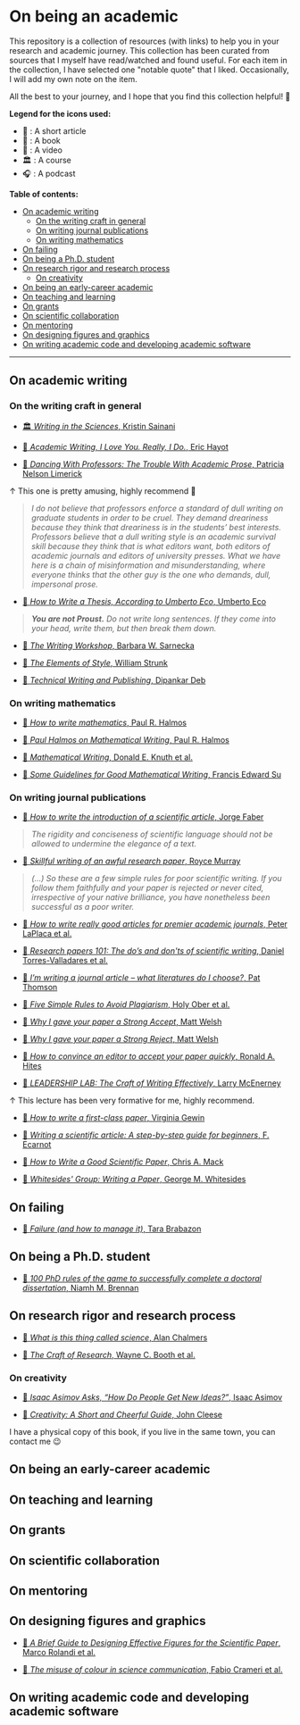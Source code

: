 # On being an academic

This repository is a collection of resources (with links) to help you in your research and academic journey.
This collection has been curated from sources that I myself have read/watched and found useful.
For each item in the collection, I have selected one "notable quote" that I liked.
Occasionally, I will add my own note on the item. 

All the best to your journey, and I hope that you find this collection helpful! 🙂

**Legend for the icons used:**

- 📄 : A short article
- 📖 : A book
- 🎥 : A video
- 🏛️ : A course
- 🎧 : A podcast

**Table of contents:**

- [On academic writing](#on-academic-writing)
  - [On the writing craft in general](#on-the-writing-craft-in-general)
  - [On writing journal publications](#on-writing-journal-publications)
  - [On writing mathematics](#on-writing-mathematics)
- [On failing](#on-failing)
- [On being a Ph.D. student](#on-being-a-ph.d.-student)
- [On research rigor and research process](#on-research-rigor-and-research-process)
  - [On creativity](#on-creativity)
- [On being an early-career academic](#on-being-an-early-career-academic)
- [On teaching and learning](#on-teaching-and-learning)
- [On grants](#on-grants)
- [On scientific collaboration](#on-scientific-collaboration)
- [On mentoring](#on-mentoring)
- [On designing figures and graphics](#on-designing-figures-and-graphics)
- [On writing academic code and developing academic software](#)

- - - - 

## On academic writing

### On the writing craft in general

- [🏛️ *Writing in the Sciences*, Kristin Sainani](https://www.coursera.org/learn/sciwrite)

> 

- [📄 *Academic Writing, I Love You. Really, I Do.*, Eric Hayot](https://www.jstor.org/stable/10.1086/678157?seq=1#metadata_info_tab_contents)

> 

- [📄 *Dancing With Professors: The Trouble With Academic Prose*, Patricia Nelson Limerick](https://observer.com/2015/11/dancing-with-professors-the-trouble-with-academic-prose/)

↑ This one is pretty amusing, highly recommend 🙂

> *I do not believe that professors enforce a standard of dull writing on graduate students in order to be cruel. They demand dreariness because they think that dreariness is in the students’ best interests. Professors believe that a dull writing style is an academic survival skill because they think that is what editors want, both editors of academic journals and editors of university presses. What we have here is a chain of misinformation and misunderstanding, where everyone thinks that the other guy is the one who demands, dull, impersonal prose.*

- [📄 *How to Write a Thesis, According to Umberto Eco*, Umberto Eco](https://thereader.mitpress.mit.edu/umberto-eco-how-to-write-a-thesis/)

> ***You are not Proust.** Do not write long sentences. If they come into your head, write them, but then break them down.*

- [📖 *The Writing Workshop*, Barbara W. Sarnecka](https://osf.io/z4n3t)

>

- [📖 *The Elements of Style*, William Strunk](https://daoyuan14.github.io/elos.pdf)

> 

- [📄 *Technical Writing and Publishing*, Dipankar Deb](https://link.springer.com/chapter/10.1007/978-981-13-2947-0_6)

> 

### On writing mathematics

- [📄 *How to write mathematics*, Paul R. Halmos](https://sites.math.washington.edu//~lind/Resources/Halmos.pdf)

>


- [🎥 *Paul Halmos on Mathematical Writing*, Paul R. Halmos](https://www.youtube.com/watch?v=Cy_1JgYfKmE)

> 

- [📖 *Mathematical Writing*, Donald E. Knuth et al.](https://jmlr.csail.mit.edu/reviewing-papers/knuth_mathematical_writing.pdf)

> 


- [📄 *Some Guidelines for Good Mathematical Writing*, Francis Edward Su](https://math.rice.edu/~notlaw/Su-Guidelines_for_Good_Mathematical_Writing.pdf)

> 

### On writing journal publications

- [📄 *How to write the introduction of a scientific article*, Jorge Faber](https://www.jwfo.org/article/S2212-4438(12)00049-5/fulltext)

> *The rigidity and conciseness of scientific language should not be allowed to undermine the elegance of a text.*

- [📄 *Skillful writing of an awful research paper*, Royce Murray](https://pubs.acs.org/doi/10.1021/ac2000169)

> *(...) So these are a few simple rules for poor scientific writing. If you follow them faithfully and your paper is rejected or never cited, irrespective of your native brilliance, you have nonetheless been successful as a poor writer.*

- [📄 *How to write really good articles for premier academic journals*, Peter LaPlaca et al.](https://www.sciencedirect.com/science/article/pii/S001985011730874X)

> 

- [📄 *Research papers 101: The do’s and don'ts of scientific writing*, Daniel Torres-Valladares et al.](https://www.sciencedirect.com/science/article/pii/S2214785320404262)

> 

- [📄 *I’m writing a journal article – what literatures do I choose?*, Pat Thomson](https://patthomson.net/2020/01/27/im-writing-a-journal-article-what-literatures-do-i-choose/)

> 

- [📄 *Five Simple Rules to Avoid Plagiarism*, Holy Ober et al.](https://link.springer.com/article/10.1007/s10439-012-0662-9)

> 

- [📄 *Why I gave your paper a Strong Accept*, Matt Welsh](https://matt-welsh.blogspot.com/2016/04/why-i-gave-your-paper-strong-accept.html)

> 

- [📄 *Why I gave your paper a Strong Reject*, Matt Welsh](https://matt-welsh.blogspot.com/2016/04/why-i-gave-your-paper-strong-reject.html)

> 

- [📄 *How to convince an editor to accept your paper quickly*, Ronald A. Hites](https://www.sciencedirect.com/science/article/pii/S0048969721043163)

> 

- [🎥 *LEADERSHIP LAB: The Craft of Writing Effectively*, Larry McEnerney](https://www.youtube.com/watch?v=vtIzMaLkCaM&feature=youtu.be)

↑ This lecture has been very formative for me, highly recommend.

> 

- [📄 *How to write a first-class paper*, Virginia Gewin](https://www.nature.com/articles/d41586-018-02404-4)

> 

- [📄 *Writing a scientific article: A step-by-step guide for beginners*, F. Ecarnot](https://www.sciencedirect.com/science/article/pii/S1878764915001606)

> 

- [📖 *How to Write a Good Scientific Paper*, Chris A. Mack](https://spie.org/samples/9781510619142.pdf)

> 

- [📄 *Whitesides' Group: Writing a Paper*, George M. Whitesides](https://www2.tulane.edu/~lamp/whiteside.pdf)

> 

## On failing

- [🎥 *Failure (and how to manage it)*, Tara Brabazon](https://www.youtube.com/watch?v=JTwFM51-oqc&t=8s&pp=0gcJCYQJAYcqIYzv)

> 



## On being a Ph.D. student



- [📄 *100 PhD rules of the game to successfully complete a doctoral dissertation*, Niamh M. Brennan](https://www.emerald.com/insight/content/doi/10.1108/aaaj-01-2019-030/full/html)

>


## On research rigor and research process

- [📖 *What is this thing called science*, Alan Chalmers](https://ebookppsunp.wordpress.com/wp-content/uploads/2016/06/alan_chalmers_what_is_this_thing_called_sciencebookfi-org.pdf)

>

- [📖 *The Craft of Research*, Wayne C. Booth et al.](https://library.uniq.edu.iq/storage/books/file/The%20Craft%20of%20Research/1667121038craft.pdf)

> 



### On creativity

- [📄 *Isaac Asimov Asks, “How Do People Get New Ideas?”*, Isaac Asimov](https://www.technologyreview.com/2014/10/20/169899/isaac-asimov-asks-how-do-people-get-new-ideas)

> 

- [📖 *Creativity: A Short and Cheerful Guide*, John Cleese](https://www.amazon.com/Creativity-Short-Cheerful-John-Cleese/dp/0385348274)

I have a physical copy of this book, if you live in the same town, you can contact me 😉

> 

## On being an early-career academic







## On teaching and learning






## On grants





## On scientific collaboration







## On mentoring






## On designing figures and graphics

- [📄 *A Brief Guide to Designing Effective Figures for the Scientific Paper*, Marco Rolandi et al.](https://advanced.onlinelibrary.wiley.com/doi/abs/10.1002/adma.201102518)

> 

- [📄 *The misuse of colour in science communication*, Fabio Crameri et al.](https://www.nature.com/articles/s41467-020-19160-7)

> 




## On writing academic code and developing academic software






